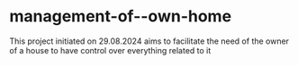 # management-of--own-home
This project initiated on 29.08.2024 aims to facilitate the need of the owner of a house to have control over everything related to it
